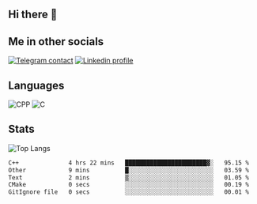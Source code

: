 ## Hi there 👋

## Me in other socials
[![Telegram contact][telegram_badge]][telegram_link]
[![Linkedin profile][linkedin_badge]][linkedin_link]
<!-- [![My CV][CV]][CV_path] -->

## Languages
![CPP](https://img.shields.io/badge/-C++-000?&logo=c%2B%2B)
![C](https://img.shields.io/badge/-C-000?&logo=c)


## Stats
![Top Langs](https://github-readme-stats.vercel.app/api/top-langs/?username=Winlogon-exe&size_weight=0.5&count_weight=0.5&bg_color=000000&title_color=ffffff&text_color=ffffff)

<!--START_SECTION:waka-->

```txt
C++              4 hrs 22 mins   ███████████████████████▓░   95.15 %
Other            9 mins          █░░░░░░░░░░░░░░░░░░░░░░░░   03.59 %
Text             2 mins          ▒░░░░░░░░░░░░░░░░░░░░░░░░   01.05 %
CMake            0 secs          ░░░░░░░░░░░░░░░░░░░░░░░░░   00.19 %
GitIgnore file   0 secs          ░░░░░░░░░░░░░░░░░░░░░░░░░   00.01 %
```

<!--END_SECTION:waka-->

<!-- [CV_path]: path
[CV]: https://img.shields.io/badge/CV-D3182A?style=for-the-badge&logoColor=white -->

[telegram_link]: https://t.me/winlogon_exe
[telegram_badge]: https://img.shields.io/badge/Telegram-000?style=for-the-badge&logo=telegram&logoColor=white

[linkedin_link]: https://www.linkedin.com/in/winlogon/
[linkedin_badge]: https://img.shields.io/badge/LinkedIn-000?style=for-the-badge&logo=linkedin&logoColor=white



